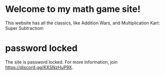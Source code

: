# Welcome to my math game site!
This website has all the classics, like Addition Wars, and Multiplication Kart: Super Subtractiom

# password locked

The site is password locked. For more information, join https://discord.gg/KXSNzHuP9X.
